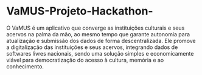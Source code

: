 # VaMUS-Projeto-Hackathon-
O VaMUS é um aplicativo que converge as instituições culturais e seus acervos na palma da mão, ao mesmo tempo que garante autonomia para atualização e submissão dos dados de forma descentralizada. Ele promove a digitalização das instituições e seus acervos, integrando dados de softwares livres nacionais, sendo uma solução simples e economicamente viável para democratização do acesso à cultura, memória e ao conhecimento.
